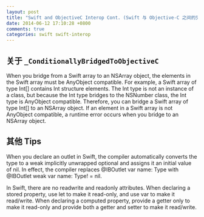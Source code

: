```yaml
---
layout: post
title: "Swift and ObjectiveC Interop Cont. (Swift 与 Objective-C 之间的交互，续坑)"
date: 2014-06-12 17:10:28 +0800
comments: true
categories: swift swift-interop
---
```


## 关于 ``_ConditionallyBridgedToObjectiveC``

When you bridge from a Swift array to an NSArray object, the elements in the Swift array must be AnyObject compatible. For example, a Swift array of type Int[] contains Int structure elements. The Int type is not an instance of a class, but because the Int type bridges to the NSNumber class, the Int type is AnyObject compatible. Therefore, you can bridge a Swift array of type Int[] to an NSArray object. If an element in a Swift array is not AnyObject compatible, a runtime error occurs when you bridge to an NSArray object.

## 其他 Tips

When you declare an outlet in Swift, the compiler automatically converts the type to a weak implicitly unwrapped optional and assigns it an initial value of nil. In effect, the compiler replaces @IBOutlet var name: Type with @IBOutlet weak var name: Type! = nil. 

In Swift, there are no readwrite and readonly attributes. When declaring a stored property, use let to make it read-only, and use var to make it read/write. When declaring a computed property, provide a getter only to make it read-only and provide both a getter and setter to make it read/write.

